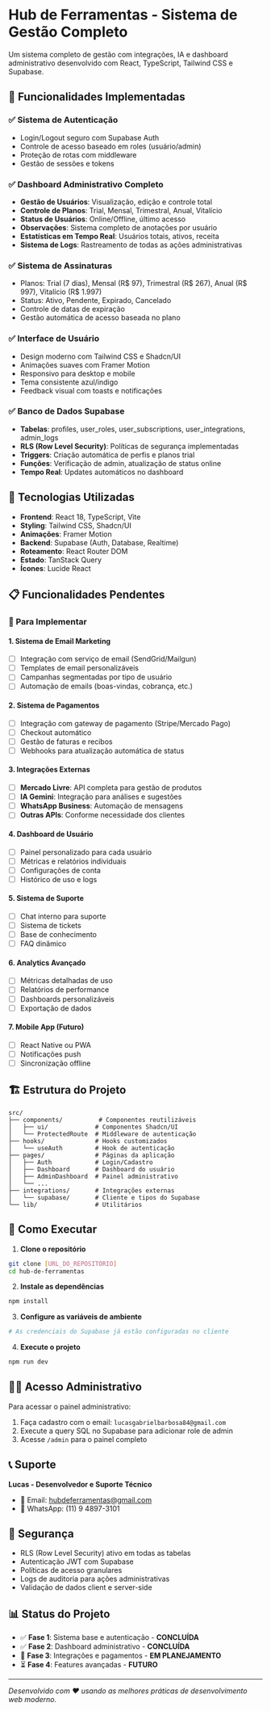 
# Hub de Ferramentas - Sistema de Gestão Completo

Um sistema completo de gestão com integrações, IA e dashboard administrativo desenvolvido com React, TypeScript, Tailwind CSS e Supabase.

## 🚀 Funcionalidades Implementadas

### ✅ Sistema de Autenticação
- Login/Logout seguro com Supabase Auth
- Controle de acesso baseado em roles (usuário/admin)
- Proteção de rotas com middleware
- Gestão de sessões e tokens

### ✅ Dashboard Administrativo Completo
- **Gestão de Usuários**: Visualização, edição e controle total
- **Controle de Planos**: Trial, Mensal, Trimestral, Anual, Vitalício
- **Status de Usuários**: Online/Offline, último acesso
- **Observações**: Sistema completo de anotações por usuário
- **Estatísticas em Tempo Real**: Usuários totais, ativos, receita
- **Sistema de Logs**: Rastreamento de todas as ações administrativas

### ✅ Sistema de Assinaturas
- Planos: Trial (7 dias), Mensal (R$ 97), Trimestral (R$ 267), Anual (R$ 997), Vitalício (R$ 1.997)
- Status: Ativo, Pendente, Expirado, Cancelado
- Controle de datas de expiração
- Gestão automática de acesso baseada no plano

### ✅ Interface de Usuário
- Design moderno com Tailwind CSS e Shadcn/UI
- Animações suaves com Framer Motion
- Responsivo para desktop e mobile
- Tema consistente azul/indigo
- Feedback visual com toasts e notificações

### ✅ Banco de Dados Supabase
- **Tabelas**: profiles, user_roles, user_subscriptions, user_integrations, admin_logs
- **RLS (Row Level Security)**: Políticas de segurança implementadas
- **Triggers**: Criação automática de perfis e planos trial
- **Funções**: Verificação de admin, atualização de status online
- **Tempo Real**: Updates automáticos no dashboard

## 🔧 Tecnologias Utilizadas

- **Frontend**: React 18, TypeScript, Vite
- **Styling**: Tailwind CSS, Shadcn/UI
- **Animações**: Framer Motion
- **Backend**: Supabase (Auth, Database, Realtime)
- **Roteamento**: React Router DOM
- **Estado**: TanStack Query
- **Ícones**: Lucide React

## 📋 Funcionalidades Pendentes

### 🔄 Para Implementar

#### 1. Sistema de Email Marketing
- [ ] Integração com serviço de email (SendGrid/Mailgun)
- [ ] Templates de email personalizáveis
- [ ] Campanhas segmentadas por tipo de usuário
- [ ] Automação de emails (boas-vindas, cobrança, etc.)

#### 2. Sistema de Pagamentos
- [ ] Integração com gateway de pagamento (Stripe/Mercado Pago)
- [ ] Checkout automático
- [ ] Gestão de faturas e recibos
- [ ] Webhooks para atualização automática de status

#### 3. Integrações Externas
- [ ] **Mercado Livre**: API completa para gestão de produtos
- [ ] **IA Gemini**: Integração para análises e sugestões
- [ ] **WhatsApp Business**: Automação de mensagens
- [ ] **Outras APIs**: Conforme necessidade dos clientes

#### 4. Dashboard de Usuário
- [ ] Painel personalizado para cada usuário
- [ ] Métricas e relatórios individuais
- [ ] Configurações de conta
- [ ] Histórico de uso e logs

#### 5. Sistema de Suporte
- [ ] Chat interno para suporte
- [ ] Sistema de tickets
- [ ] Base de conhecimento
- [ ] FAQ dinâmico

#### 6. Analytics Avançado
- [ ] Métricas detalhadas de uso
- [ ] Relatórios de performance
- [ ] Dashboards personalizáveis
- [ ] Exportação de dados

#### 7. Mobile App (Futuro)
- [ ] React Native ou PWA
- [ ] Notificações push
- [ ] Sincronização offline

## 🏗️ Estrutura do Projeto

```
src/
├── components/          # Componentes reutilizáveis
│   ├── ui/             # Componentes Shadcn/UI
│   └── ProtectedRoute  # Middleware de autenticação
├── hooks/              # Hooks customizados
│   └── useAuth         # Hook de autenticação
├── pages/              # Páginas da aplicação
│   ├── Auth            # Login/Cadastro
│   ├── Dashboard       # Dashboard do usuário
│   ├── AdminDashboard  # Painel administrativo
│   └── ...
├── integrations/       # Integrações externas
│   └── supabase/       # Cliente e tipos do Supabase
└── lib/                # Utilitários
```

## 🚀 Como Executar

1. **Clone o repositório**
```bash
git clone [URL_DO_REPOSITÓRIO]
cd hub-de-ferramentas
```

2. **Instale as dependências**
```bash
npm install
```

3. **Configure as variáveis de ambiente**
```bash
# As credenciais do Supabase já estão configuradas no cliente
```

4. **Execute o projeto**
```bash
npm run dev
```

## 👨‍💼 Acesso Administrativo

Para acessar o painel administrativo:

1. Faça cadastro com o email: `lucasgabrielbarbosa84@gmail.com`
2. Execute a query SQL no Supabase para adicionar role de admin
3. Acesse `/admin` para o painel completo

## 📞 Suporte

**Lucas - Desenvolvedor e Suporte Técnico**
- 📧 Email: hubdeferramentas@gmail.com  
- 📱 WhatsApp: (11) 9 4897-3101

## 🔐 Segurança

- RLS (Row Level Security) ativo em todas as tabelas
- Autenticação JWT com Supabase
- Políticas de acesso granulares
- Logs de auditoria para ações administrativas
- Validação de dados client e server-side

## 📊 Status do Projeto

- ✅ **Fase 1**: Sistema base e autenticação - **CONCLUÍDA**
- ✅ **Fase 2**: Dashboard administrativo - **CONCLUÍDA**  
- 🔄 **Fase 3**: Integrações e pagamentos - **EM PLANEJAMENTO**
- ⏳ **Fase 4**: Features avançadas - **FUTURO**

---

*Desenvolvido com ❤️ usando as melhores práticas de desenvolvimento web moderno.*
